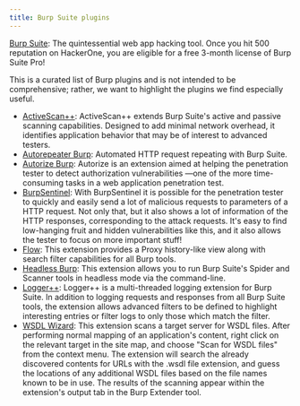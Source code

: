 ```yaml
---
title: Burp Suite plugins
---
```


[Burp Suite](https://portswigger.net/burp): The quintessential web app hacking tool. Once you hit 500 reputation on HackerOne, you are eligible for a free 3-month license of Burp Suite Pro!

This is a curated list of Burp plugins and is not intended to be comprehensive; rather, we want to highlight the plugins we find especially useful.

* [ActiveScan++](https://portswigger.net/bappstore/3123d5b5f25c4128894d97ea1acc4976): ActiveScan++ extends Burp Suite's active and passive scanning capabilities. Designed to add minimal network overhead, it identifies application behavior that may be of interest to advanced testers.
* [Autorepeater Burp](https://github.com/nccgroup/AutoRepeater): Automated HTTP request repeating with Burp Suite.
* [Autorize Burp](https://portswigger.net/bappstore/f9bbac8c4acf4aefa4d7dc92a991af2f): Autorize is an extension aimed at helping the penetration tester to detect authorization vulnerabilities —one of the more time-consuming tasks in a web application penetration test.
* [BurpSentinel](https://github.com/dobin/BurpSentinel): With BurpSentinel it is possible for the penetration tester to quickly and easily send a lot of malicious requests to parameters of a HTTP request. Not only that, but it also shows a lot of information of the HTTP responses, corresponding to the attack requests. It's easy to find low-hanging fruit and hidden vulnerabilities like this, and it also allows the tester to focus on more important stuff!
* [Flow](https://portswigger.net/bappstore/ee1c45f4cc084304b2af4b7e92c0a49d): This extension provides a Proxy history-like view along with search filter capabilities for all Burp tools.
* [Headless Burp](https://portswigger.net/bappstore/d54b11f7af3c4dfeb6b81fb5db72e381): This extension allows you to run Burp Suite's Spider and Scanner tools in headless mode via the command-line.
* [Logger++](https://portswigger.net/bappstore/470b7057b86f41c396a97903377f3d81): Logger++ is a multi-threaded logging extension for Burp Suite. In addition to logging requests and responses from all Burp Suite tools, the extension allows advanced filters to be defined to highlight interesting entries or filter logs to only those which match the filter.
* [WSDL Wizard](https://portswigger.net/bappstore/ef2f3f1a593d417987bb2ddded760aee): This extension scans a target server for WSDL files. After performing normal mapping of an application's content, right click on the relevant target in the site map, and choose "Scan for WSDL files" from the context menu. The extension will search the already discovered contents for URLs with the .wsdl file extension, and guess the locations of any additional WSDL files based on the file names known to be in use. The results of the scanning appear within the extension's output tab in the Burp Extender tool.
